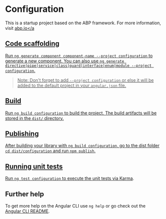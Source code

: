 # Configuration

This is a startup project based on the ABP framework. For more information, visit <a href="https://abp.io/" target="_blank">abp.io</a

## Code scaffolding

Run `ng generate component component-name --project configuration` to generate a new component. You can also use `ng generate directive|pipe|service|class|guard|interface|enum|module --project configuration`.
> Note: Don't forget to add `--project configuration` or else it will be added to the default project in your `angular.json` file. 

## Build

Run `ng build configuration` to build the project. The build artifacts will be stored in the `dist/` directory.

## Publishing

After building your library with `ng build configuration`, go to the dist folder `cd dist/configuration` and run `npm publish`.

## Running unit tests

Run `ng test configuration` to execute the unit tests via [Karma](https://karma-runner.github.io).

## Further help

To get more help on the Angular CLI use `ng help` or go check out the [Angular CLI README](https://github.com/angular/angular-cli/blob/master/README.md).
